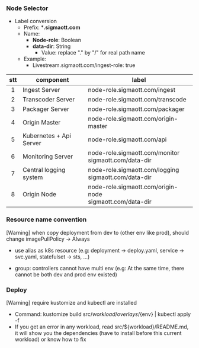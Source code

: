 ### Node Selector

* Label conversion
  * Prefix: ***.sigmaott.com**
  * Name: 
    * **Node-role**: Boolean
    * **data-dir**: String
      * Value: replace "." by "/" for real path name 
  * Example: 
    * Livestream.sigmaott.com/ingest-role: true

| stt |  component | label |
|:-:|---|---|
| 1  | Ingest Server  | node-role.sigmaott.com/ingest |
| 2 | Transcoder Server | node-role.sigmaott.com/transcode |
| 3 | Packager Server | node-role.sigmaott.com/packager |
| 4 | Origin Master | node-role.sigmaott.com/origin-master |
| 5 | Kubernetes + Api Server | node-role.sigmaott.com/api |
| 6 | Monitoring Server | node-role.sigmaott.com/monitor<br /> sigmaott.com/data-dir |
| 7 | Central logging system | node-role.sigmaott.com/logging<br />sigmaott.com/data-dir |
| 8 | Origin Node | node-role.sigmaott.com/origin-node<br />sigmaott.com/data-dir<br /> |


### Resource name convention
[Warning] when copy deployment from dev to (other env like prod), should change imagePullPolicy -> Always

* use alias as k8s resource (e.g: deployment -> deploy.yaml, service -> svc.yaml, statefulset -> sts, ...)

* group: controllers cannot have multi env (e.g: At the same time, there cannot be both dev and prod env existed)


### Deploy
[Warning] require kustomize and kubectl are installed

* Command: kustomize build src/${workload}/overlays/${env} | kubectl apply -f
* If you get an error in any workload, read src/${workload}/README.md, it will show you the dependencies (have to install before this current workload) or know how to fix